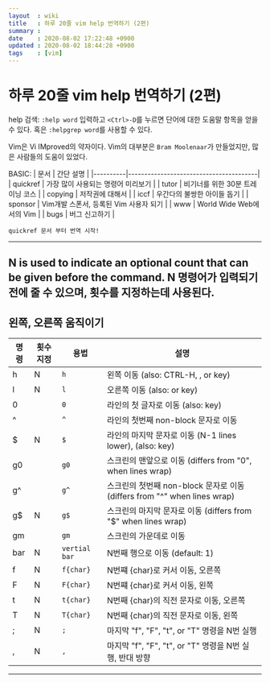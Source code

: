```yaml
---
layout  : wiki
title   : 하루 20줄 vim help 번역하기 (2편)
summary : 
date    : 2020-08-02 17:22:48 +0900
updated : 2020-08-02 18:44:28 +0900
tags    : [vim]
---
```


# 하루 20줄 vim help 번역하기 (2편)

help 검색: `:help word` 입력하고 `<Ctrl>-D`를 누르면 단어에 대한 도움말 항목을 얻을 수 있다.
혹은 `:helpgrep word`를 사용할 수 있다.

Vim은 Vi IMproved의 약자이다. Vim의 대부분은 `Bram Moolenaar`가 만들었지만, 많은 사람들의 도움이 있었다.

BASIC:
| 문서     | 간단 설명                              |
|----------|----------------------------------------|
| quickref | 가장 많이 사용되는 명령어 미리보기     |
| tutor    | 비기너를 위한 30분 트레이닝 코스       |
| copying  | 저작권에 대해서                        |
| iccf     | 우간다의 불쌍한 아이들 돕기            |
| sponsor  | Vim개발 스폰서, 등록된 Vim 사용자 되기 |
| www      | World Wide Web에서의 Vim               |
| bugs     | 버그 신고하기                          |

`quickref 문서 부터 번역 시작!`

------------------------------------------------------------------------------
N is used to indicate an optional count that can be given before the command.
N 명령어가 입력되기 전에 줄 수 있으며, 횟수를 지정하는데 사용된다.
------------------------------------------------------------------------------

## 왼쪽, 오른쪽 움직이기

| 명령 | 횟수 지정 | 용법          | 설명                                                                           |
|------|-----------|---------------|--------------------------------------------------------------------------------|
| h    | N         | `h`           | 왼쪽 이동 (also: CTRL-H, <BS>, or <Left> key)                                  |
| l    | N         | `l`           | 오른쪽 이동 (also: <Space> or <Right> key)                                     |
| 0    |           | `0`           | 라인의 첫 글자로 이동 (also: <Home> key)                                       |
| ^    |           | `^`           | 라인의 첫번째 non-block 문자로 이동                                            |
| $    | N         | `$`           | 라인의 마지막 문자로 이동 (N-1 lines lower), (also: <End> key)                 |
| g0   |           | `g0`          | 스크린의 맨앞으로 이동 (differs from "0", when lines wrap)                     |
| g^   |           | `g^`          | 스크린의 첫번째 non-block 문자로 이동 (differs from "^" when lines wrap)       |
| g$   | N         | `g$`          | 스크린의 마지막 문자로 이동 (differs from "$" when lines wrap)                 |
| gm   |           | `gm`          | 스크린의 가운데로 이동                                                         |
| bar  | N         | `vertial bar` | N번째 행으로 이동 (default: 1)                                                 |
| f    | N         | `f{char}`     | N번쨰 {char}로 커서 이동, 오른쪽                                               |
| F    | N         | `F{char}`     | N번쨰 {char}로 커서 이동, 왼쪽                                                 |
| t    | N         | `t{char}`     | N번째 {char}의 직전 문자로 이동, 오른쪽                                        |
| T    | N         | `T{char}`     | N번째 {char}의 직전 문자로 이동, 왼쪽                                          |
| ;    | N         | `;`           | 마지막 "f", "F", "t", or "T"  명령을 N번 실행                                  |
| ,    | N         | `,`           | 마지막 "f", "F", "t", or "T"  명령을 N번 실행, 반대 방향                       |

------------------------------------------------------------------------------

